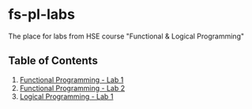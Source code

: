 # fs-pl-labs

The place for labs from HSE course "Functional & Logical Programming"

## Table of Contents

1. [Functional Programming - Lab 1](https://github.com/lkhorasandzhian/fs-pl-labs/tree/main/FP_Lab1)
2. [Functional Programming - Lab 2](https://github.com/lkhorasandzhian/fs-pl-labs/tree/main/FP_Lab2)
3. [Logical Programming - Lab 1](https://github.com/lkhorasandzhian/fs-pl-labs/tree/main/LP_Lab1)
